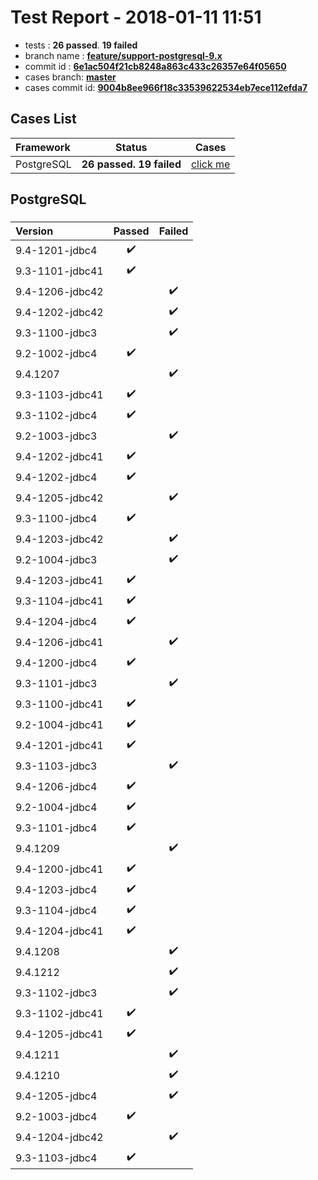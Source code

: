 # Test Report - 2018-01-11 11:51

- tests  : **26 passed**. **19 failed**
- branch name : **[feature/support-postgresql-9.x](https://github.com/apache/incubator-skywalking/tree/feature/support-postgresql-9.x)**
- commit id : **[6e1ac504f21cb8248a863c433c26357e64f05650](https://github.com/apache/incubator-skywalking/commit/6e1ac504f21cb8248a863c433c26357e64f05650)**
- cases branch: **[master](https://github.com/SkywalkingTest/skywalking-autotest-scenarios/tree/master)**
- cases commit id: **[9004b8ee966f18c33539622534eb7ece112efda7](https://github.com/SkywalkingTest/skywalking-autotest-scenarios/commit/9004b8ee966f18c33539622534eb7ece112efda7)**

## Cases List

| Framework | Status | Cases|
|:-----|:-----:|:-----:|
|PostgreSQL| **26 passed. 19 failed**| [click me](#postgresql) |

## PostgreSQL

### 
|  Version     | Passed | Failed|
|:------------- |:-------:|:-----:|
| 9.4-1201-jdbc4  | :heavy_check_mark:||
| 9.3-1101-jdbc41  | :heavy_check_mark:||
| 9.4-1206-jdbc42  | |:heavy_check_mark:|
| 9.4-1202-jdbc42  | |:heavy_check_mark:|
| 9.3-1100-jdbc3  | |:heavy_check_mark:|
| 9.2-1002-jdbc4  | :heavy_check_mark:||
| 9.4.1207  | |:heavy_check_mark:|
| 9.3-1103-jdbc41  | :heavy_check_mark:||
| 9.3-1102-jdbc4  | :heavy_check_mark:||
| 9.2-1003-jdbc3  | |:heavy_check_mark:|
| 9.4-1202-jdbc41  | :heavy_check_mark:||
| 9.4-1202-jdbc4  | :heavy_check_mark:||
| 9.4-1205-jdbc42  | |:heavy_check_mark:|
| 9.3-1100-jdbc4  | :heavy_check_mark:||
| 9.4-1203-jdbc42  | |:heavy_check_mark:|
| 9.2-1004-jdbc3  | |:heavy_check_mark:|
| 9.4-1203-jdbc41  | :heavy_check_mark:||
| 9.3-1104-jdbc41  | :heavy_check_mark:||
| 9.4-1204-jdbc4  | :heavy_check_mark:||
| 9.4-1206-jdbc41  | |:heavy_check_mark:|
| 9.4-1200-jdbc4  | :heavy_check_mark:||
| 9.3-1101-jdbc3  | |:heavy_check_mark:|
| 9.3-1100-jdbc41  | :heavy_check_mark:||
| 9.2-1004-jdbc41  | :heavy_check_mark:||
| 9.4-1201-jdbc41  | :heavy_check_mark:||
| 9.3-1103-jdbc3  | |:heavy_check_mark:|
| 9.4-1206-jdbc4  | :heavy_check_mark:||
| 9.2-1004-jdbc4  | :heavy_check_mark:||
| 9.3-1101-jdbc4  | :heavy_check_mark:||
| 9.4.1209  | |:heavy_check_mark:|
| 9.4-1200-jdbc41  | :heavy_check_mark:||
| 9.4-1203-jdbc4  | :heavy_check_mark:||
| 9.3-1104-jdbc4  | :heavy_check_mark:||
| 9.4-1204-jdbc41  | :heavy_check_mark:||
| 9.4.1208  | |:heavy_check_mark:|
| 9.4.1212  | |:heavy_check_mark:|
| 9.3-1102-jdbc3  | |:heavy_check_mark:|
| 9.3-1102-jdbc41  | :heavy_check_mark:||
| 9.4-1205-jdbc41  | :heavy_check_mark:||
| 9.4.1211  | |:heavy_check_mark:|
| 9.4.1210  | |:heavy_check_mark:|
| 9.4-1205-jdbc4  | |:heavy_check_mark:|
| 9.2-1003-jdbc4  | :heavy_check_mark:||
| 9.4-1204-jdbc42  | |:heavy_check_mark:|
| 9.3-1103-jdbc4  | :heavy_check_mark:||

